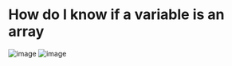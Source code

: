 # How do I know if a variable is an array

![image](https://user-images.githubusercontent.com/40190772/84578436-803f0e00-adc5-11ea-874e-9297b3302f33.png)
![image](https://user-images.githubusercontent.com/40190772/84578441-8df49380-adc5-11ea-98b0-d81cf05d888e.png)
